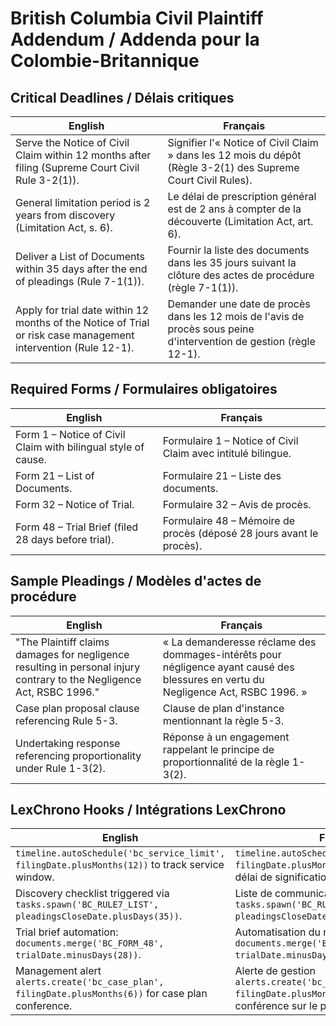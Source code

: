 # British Columbia Civil Plaintiff Addendum / Addenda pour la Colombie-Britannique

## Critical Deadlines / Délais critiques
| English | Français |
| --- | --- |
| Serve the Notice of Civil Claim within 12 months after filing (Supreme Court Civil Rule 3-2(1)). | Signifier l'« Notice of Civil Claim » dans les 12 mois du dépôt (Règle 3-2(1) des Supreme Court Civil Rules). |
| General limitation period is 2 years from discovery (Limitation Act, s. 6). | Le délai de prescription général est de 2 ans à compter de la découverte (Limitation Act, art. 6). |
| Deliver a List of Documents within 35 days after the end of pleadings (Rule 7-1(1)). | Fournir la liste des documents dans les 35 jours suivant la clôture des actes de procédure (règle 7-1(1)). |
| Apply for trial date within 12 months of the Notice of Trial or risk case management intervention (Rule 12-1). | Demander une date de procès dans les 12 mois de l'avis de procès sous peine d'intervention de gestion (règle 12-1). |

## Required Forms / Formulaires obligatoires
| English | Français |
| --- | --- |
| Form 1 – Notice of Civil Claim with bilingual style of cause. | Formulaire 1 – Notice of Civil Claim avec intitulé bilingue. |
| Form 21 – List of Documents. | Formulaire 21 – Liste des documents. |
| Form 32 – Notice of Trial. | Formulaire 32 – Avis de procès. |
| Form 48 – Trial Brief (filed 28 days before trial). | Formulaire 48 – Mémoire de procès (déposé 28 jours avant le procès). |

## Sample Pleadings / Modèles d'actes de procédure
| English | Français |
| --- | --- |
| "The Plaintiff claims damages for negligence resulting in personal injury contrary to the Negligence Act, RSBC 1996." | « La demanderesse réclame des dommages-intérêts pour négligence ayant causé des blessures en vertu du Negligence Act, RSBC 1996. » |
| Case plan proposal clause referencing Rule 5-3. | Clause de plan d'instance mentionnant la règle 5-3. |
| Undertaking response referencing proportionality under Rule 1-3(2). | Réponse à un engagement rappelant le principe de proportionnalité de la règle 1-3(2). |

## LexChrono Hooks / Intégrations LexChrono
| English | Français |
| --- | --- |
| `timeline.autoSchedule('bc_service_limit', filingDate.plusMonths(12))` to track service window. | `timeline.autoSchedule('bc_service_limit', filingDate.plusMonths(12))` pour suivre le délai de signification. |
| Discovery checklist triggered via `tasks.spawn('BC_RULE7_LIST', pleadingsCloseDate.plusDays(35))`. | Liste de communication déclenchée via `tasks.spawn('BC_RULE7_LIST', pleadingsCloseDate.plusDays(35))`. |
| Trial brief automation: `documents.merge('BC_FORM_48', trialDate.minusDays(28))`. | Automatisation du mémoire : `documents.merge('BC_FORM_48', trialDate.minusDays(28))`. |
| Management alert `alerts.create('bc_case_plan', filingDate.plusMonths(6))` for case plan conference. | Alerte de gestion `alerts.create('bc_case_plan', filingDate.plusMonths(6))` pour la conférence sur le plan d'instance. |
